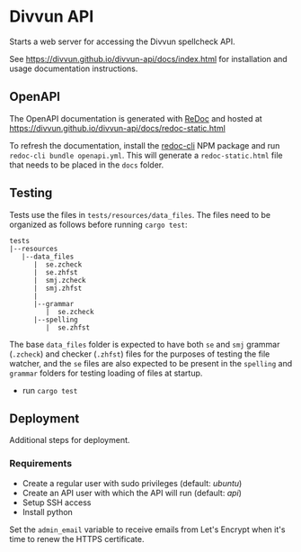# Divvun API

Starts a web server for accessing the Divvun spellcheck API.

See https://divvun.github.io/divvun-api/docs/index.html for installation and usage documentation instructions.

## OpenAPI

The OpenAPI documentation is generated with [ReDoc](https://github.com/Redocly/redoc) and hosted at https://divvun.github.io/divvun-api/docs/redoc-static.html

To refresh the documentation, install the [redoc-cli](https://github.com/Redocly/redoc/blob/master/cli/README.md) NPM package and run `redoc-cli bundle openapi.yml`.
This will generate a `redoc-static.html` file that needs to be placed in the `docs` folder.

## Testing

Tests use the files in `tests/resources/data_files`. The files need to be organized as follows before running `cargo test`:

```
tests
|--resources
   |--data_files
      |  se.zcheck
      |  se.zhfst
      |  smj.zcheck
      |  smj.zhfst
      |
      |--grammar
         |  se.zcheck
      |--spelling
         |  se.zhfst
```

The base `data_files` folder is expected to have both `se` and `smj`
grammar (`.zcheck`) and checker (`.zhfst`) files for the purposes of testing the file watcher, and
the `se` files are also expected to be present in the `spelling` and `grammar` folders for testing loading of files at startup.

- run `cargo test`

## Deployment

Additional steps for deployment.

### Requirements

- Create a regular user with sudo privileges (default: *ubuntu*)
- Create an API user with which the API will run (default: *api*)
- Setup SSH access
- Install python

Set the `admin_email` variable to receive emails from Let's Encrypt when it's time to renew the HTTPS certificate.
